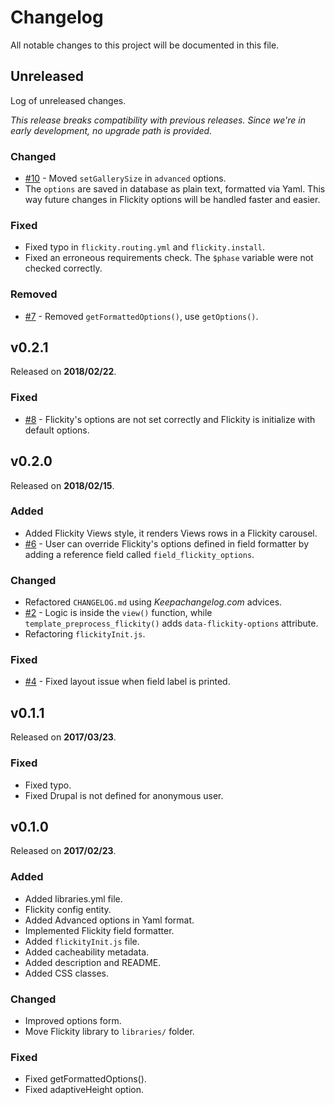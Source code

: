 # Changelog

All notable changes to this project will be documented in this file.

## Unreleased

Log of unreleased changes.

_This release breaks compatibility with previous releases. Since we're in early
development, no upgrade path is provided._

### Changed

- [#10](https://github.com/OutlawPlz/drupal_flickity/issues/10) - Moved
`setGallerySize` in `advanced` options.
- The `options` are saved in database as plain text, formatted via Yaml. This
way future changes in Flickity options will be handled faster and easier.

### Fixed

- Fixed typo in `flickity.routing.yml` and `flickity.install`.
- Fixed an erroneous requirements check. The `$phase` variable were not checked
correctly.

### Removed

- [#7](https://github.com/OutlawPlz/drupal_flickity/issues/7) - Removed
`getFormattedOptions()`, use `getOptions()`.

## v0.2.1

Released on **2018/02/22**.

### Fixed

- [#8](https://github.com/OutlawPlz/drupal_flickity/issues/8) - Flickity's
options are not set correctly and Flickity is initialize with default options.

## v0.2.0

Released on **2018/02/15**.

### Added

- Added Flickity Views style, it renders Views rows in a Flickity carousel.
- [#6](https://github.com/OutlawPlz/drupal_flickity/issues/6) - User can
override Flickity's options defined in field formatter by adding a reference
field called `field_flickity_options`.

### Changed

- Refactored `CHANGELOG.md` using _Keepachangelog.com_ advices.
- [#2](https://github.com/OutlawPlz/drupal_flickity/issues/2) - Logic is inside
the `view()` function, while `template_preprocess_flickity()` adds
`data-flickity-options` attribute.
- Refactoring `flickityInit.js`.

### Fixed

- [#4](https://github.com/OutlawPlz/drupal_flickity/issues/4) - Fixed layout
issue when field label is printed.

## v0.1.1

Released on **2017/03/23**.

### Fixed

- Fixed typo.
- Fixed Drupal is not defined for anonymous user.

## v0.1.0

Released on **2017/02/23**.

### Added

- Added libraries.yml file.
- Flickity config entity.
- Added Advanced options in Yaml format.
- Implemented Flickity field formatter.
- Added `flickityInit.js` file.
- Added cacheability metadata.
- Added description and README.
- Added CSS classes.

### Changed

- Improved options form.
- Move Flickity library to `libraries/` folder.

### Fixed

- Fixed getFormattedOptions().
- Fixed adaptiveHeight option.
